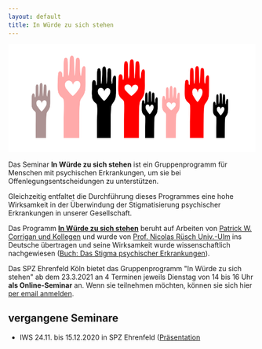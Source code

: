 ```yaml
---
layout: default
title: In Würde zu sich stehen
---
```


![logo](/assets/images/logo-iws.png)

Das Seminar __In Würde zu sich stehen__ ist ein Gruppenprogramm für Menschen mit psychischen Erkrankungen, 
um sie bei Offenlegungsentscheidungen zu unterstützen. 

Gleichzeitig entfaltet die Durchführung dieses Programmes eine hohe Wirksamkeit in der Überwindung
der Stigmatisierung psychischer Erkrankungen in unserer Gesellschaft.

Das Programm [__In Würde zu sich stehen__](https://www.uni-ulm.de/med/iws/) beruht auf Arbeiten von [Patrick W. Corrigan und Kollegen](https://www.amazon.de/Coming-Proud-Stigma-Mental-Illness/dp/0578158566) und wurde von 
[Prof. Nicolas Rüsch Univ.-Ulm](https://www.uniklinik-ulm.de/psychiatrie-und-psychotherapie-ii/unser-team/nicolas-ruesch.html/) 
ins Deutsche übertragen und seine Wirksamkeit wurde wissenschaftlich
nachgewiesen ([Buch: Das Stigma psychischer Erkrankungen](https://www.amazon.de/Das-Stigma-psychischer-Erkrankung-Diskriminierung/dp/3437235206/)).

Das SPZ Ehrenfeld Köln bietet das Gruppenprogramm "In Würde zu sich stehen" ab dem 23.3.2021 an 4 Terminen jeweils Dienstag von 14 bis 16 Uhr __als Online-Seminar__ an. Wenn sie teilnehmen möchten, können sie sich hier [per email anmelden](mailto:zu.sich.stehen@inwuerde.de?subject=AnmeldungIWS).

## vergangene Seminare

- IWS 24.11. bis 15.12.2020 in SPZ Ehrenfeld ([Präsentation](/assets/files/FolienIWS_SPZ20.pdf)
